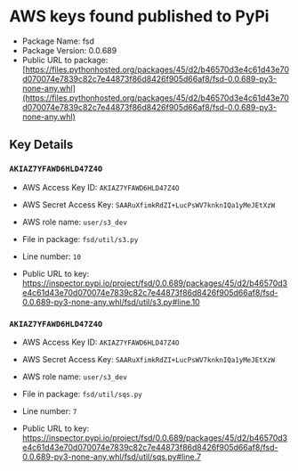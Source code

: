 # AWS keys found published to PyPi

* Package Name: fsd
* Package Version: 0.0.689
* Public URL to package: [https://files.pythonhosted.org/packages/45/d2/b46570d3e4c61d43e70d070074e7839c82c7e44873f86d8426f905d66af8/fsd-0.0.689-py3-none-any.whl](https://files.pythonhosted.org/packages/45/d2/b46570d3e4c61d43e70d070074e7839c82c7e44873f86d8426f905d66af8/fsd-0.0.689-py3-none-any.whl)

## Key Details

### `AKIAZ7YFAWD6HLD47Z4O`

* AWS Access Key ID: `AKIAZ7YFAWD6HLD47Z4O`
* AWS Secret Access Key: `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` 
* AWS role name: `user/s3_dev`
* File in package: `fsd/util/s3.py`
* Line number: `10`

* Public URL to key: https://inspector.pypi.io/project/fsd/0.0.689/packages/45/d2/b46570d3e4c61d43e70d070074e7839c82c7e44873f86d8426f905d66af8/fsd-0.0.689-py3-none-any.whl/fsd/util/s3.py#line.10



### `AKIAZ7YFAWD6HLD47Z4O`

* AWS Access Key ID: `AKIAZ7YFAWD6HLD47Z4O`
* AWS Secret Access Key: `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` 
* AWS role name: `user/s3_dev`
* File in package: `fsd/util/sqs.py`
* Line number: `7`

* Public URL to key: https://inspector.pypi.io/project/fsd/0.0.689/packages/45/d2/b46570d3e4c61d43e70d070074e7839c82c7e44873f86d8426f905d66af8/fsd-0.0.689-py3-none-any.whl/fsd/util/sqs.py#line.7


